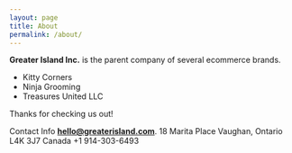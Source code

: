 ```yaml
---
layout: page
title: About
permalink: /about/
---
```

**Greater Island Inc.** is the parent company of several ecommerce brands.
* Kitty Corners
* Ninja Grooming
* Treasures United LLC

Thanks for checking us out!

Contact Info
**hello@greaterisland.com**.
18 Marita Place
Vaughan, Ontario L4K 3J7
Canada
+1 914-303-6493
